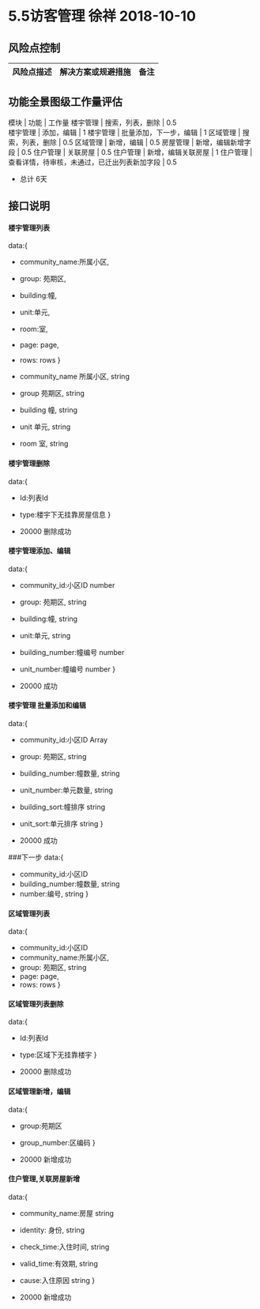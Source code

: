 # 5.5访客管理 徐祥 2018-10-10

## 风险点控制
  风险点描述  |  解决方案或规避措施  |  备注
     ---    |        ---        |   ---  

## 功能全景图级工作量评估
模块          |          功能              |                    工作量
楼宇管理      |    搜索，列表，删除          |                    0.5  
楼宇管理      |    添加，编辑               |                     1
楼宇管理      |    批量添加，下一步，编辑    |                     1
区域管理      |    搜索，列表，删除          |                    0.5
区域管理      |    新增，编辑                |                   0.5
房屋管理      |    新增，编辑新增字段        |                    0.5 
住户管理      |    关联房屋                 |                     0.5
住户管理      |    新增，编辑关联房屋        |                     1
住户管理      |    查看详情，待审核，未通过，已迁出列表新加字段 |   0.5
* 总计 6天


## 接口说明

#### 楼宇管理列表

data:{
  - community_name:所属小区,
  - group: 苑期区,
  - building:幢,
  - unit:单元,
  - room:室,
  - page: page,
  - rows: rows
}

- community_name  所属小区,  string
- group           苑期区,    string
- building        幢,        string
- unit            单元,      string
- room            室,       string


#### 楼宇管理删除
data:{
 - Id:列表Id
 - type:楼宇下无挂靠房屋信息
}

- 20000 删除成功


#### 楼宇管理添加、编辑

data:{
  - community_id:小区ID  number
  - group: 苑期区,       string
  - building:幢,         string
  - unit:单元,           string
  - building_number:幢编号 number
  - unit_number:幢编号    number
}

- 20000  成功

#### 楼宇管理 批量添加和编辑

data:{
  - community_id:小区ID  Array
  - group: 苑期区,       string
  - building_number:幢数量,         string
  - unit_number:单元数量,           string
  - building_sort:幢排序 string
  - unit_sort:单元排序    string
}

- 20000  成功

###下一步
data:{
  - community_id:小区ID  
  - building_number:幢数量,         string
  - number:编号,           string
}

#### 区域管理列表

data:{
  - community_id:小区ID  
  - community_name:所属小区,
  - group: 苑期区,       string
  - page: page,
  - rows: rows
}

#### 区域管理列表删除

data:{
 - Id:列表Id
 - type:区域下无挂靠楼宇
}

- 20000 删除成功


#### 区域管理新增，编辑

data:{
 - group:苑期区
 - group_number:区编码
}

- 20000 新增成功

#### 住户管理,关联房屋新增

data:{
  - community_name:房屋  string
  - identity: 身份,       string
  - check_time:入住时间,         string
  - valid_time:有效期,           string
  - cause:入住原因 string
}

- 20000 新增成功



